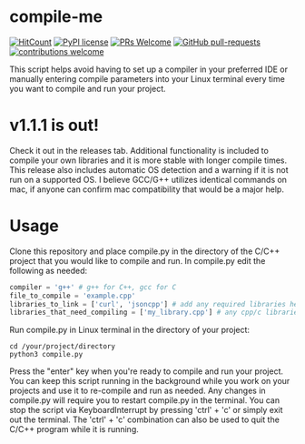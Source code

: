 # compile-me
[![HitCount](http://hits.dwyl.io/cnaimo/compile-me.svg)](http://hits.dwyl.io/cnaimo/compile-me) [![PyPI license](https://img.shields.io/pypi/l/ansicolortags.svg)](https://pypi.python.org/pypi/ansicolortags/) [![PRs Welcome](https://img.shields.io/badge/PRs-welcome-brightgreen.svg?style=flat-square)](http://makeapullrequest.com) [![GitHub pull-requests](https://img.shields.io/github/issues-pr/Naereen/StrapDown.js.svg)](https://github.com/cnaimo/compile-me/pull/)  [![contributions welcome](https://img.shields.io/badge/contributions-welcome-brightgreen.svg?style=flat)](https://github.com/cnaimo/compile-me/issues/)

This script helps avoid having to set up a compiler in your preferred IDE or manually entering compile parameters into your Linux terminal every time you want to compile and run your project.

# v1.1.1 is out!
Check it out in the releases tab. Additional functionality is included to compile your own libraries and it is more stable with longer compile times. This release also includes automatic OS detection and a warning if it is not run on a supported OS. I believe GCC/G++ utilizes identical commands on mac, if anyone can confirm mac compatibility that would be a major help.

# Usage
Clone this repository and place compile.py in the directory of the C/C++ project that you would like to compile and run. In compile.py edit the following as needed:

```python
compiler = 'g++' # g++ for C++, gcc for C
file_to_compile = 'example.cpp' 
libraries_to_link = ['curl', 'jsoncpp'] # add any required libraries here, if none then leave as []
libraries_that_need_compiling = ['my_library.cpp'] # any cpp/c libraries in your project that you need compiled and linked
```

Run compile.py in Linux terminal in the directory of your project:
```
cd /your/project/directory
python3 compile.py
```
Press the "enter" key when you're ready to compile and run your project. You can keep this script running in the background while you work on your projects and use it to re-compile and run as needed. Any changes in compile.py will require you to restart compile.py in the terminal. You can stop the script via KeyboardInterrupt by pressing 'ctrl' + 'c' or simply exit out the terminal. The 'ctrl' + 'c' combination can also be used to quit the C/C++ program while it is running.
